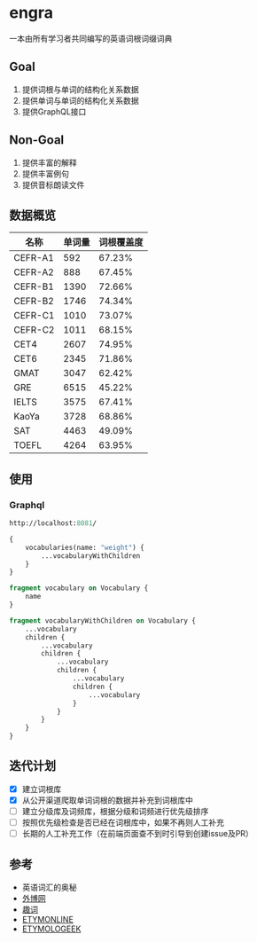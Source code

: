 # engra

一本由所有学习者共同编写的英语词根词缀词典

## Goal

1. 提供词根与单词的结构化关系数据
2. 提供单词与单词的结构化关系数据
3. 提供GraphQL接口

## Non-Goal

1. 提供丰富的解释
2. 提供丰富例句
3. 提供音标朗读文件

## 数据概览

<!--START_SECTION:engra-->

| 名称      | 单词量  | 词根覆盖度  |
|---------|------|--------|
| CEFR-A1 | 592  | 67.23% |
| CEFR-A2 | 888  | 67.45% |
| CEFR-B1 | 1390 | 72.66% |
| CEFR-B2 | 1746 | 74.34% |
| CEFR-C1 | 1010 | 73.07% |
| CEFR-C2 | 1011 | 68.15% |
| CET4    | 2607 | 74.95% |
| CET6    | 2345 | 71.86% |
| GMAT    | 3047 | 62.42% |
| GRE     | 6515 | 45.22% |
| IELTS   | 3575 | 67.41% |
| KaoYa   | 3728 | 68.86% |
| SAT     | 4463 | 49.09% |
| TOEFL   | 4264 | 63.95% |

<!--END_SECTION:engra-->

## 使用

### Graphql

```graphql endpoint doc
http://localhost:8081/
```

```graphql
{
    vocabularies(name: "weight") {
        ...vocabularyWithChildren
    }
}

fragment vocabulary on Vocabulary {
    name
}

fragment vocabularyWithChildren on Vocabulary {
    ...vocabulary
    children {
        ...vocabulary
        children {
            ...vocabulary
            children {
                ...vocabulary
                children {
                    ...vocabulary
                }
            }
        }
    }
}
```

## 迭代计划

- [x] 建立词根库
- [x] 从公开渠道爬取单词词根的数据并补充到词根库中
- [ ] 建立分级库及词频库，根据分级和词频进行优先级排序
- [ ] 按照优先级检查是否已经在词根库中，如果不再则人工补充
- [ ] 长期的人工补充工作（在前端页面查不到时引导到创建issue及PR）

## 参考

- 英语词汇的奥秘
- [外博网](https://www.waibo.wang/)
- [趣词](https://www.quword.com/)
- [ETYMONLINE](https://www.etymonline.com/)
- [ETYMOLOGEEK](https://etymologeek.com/)